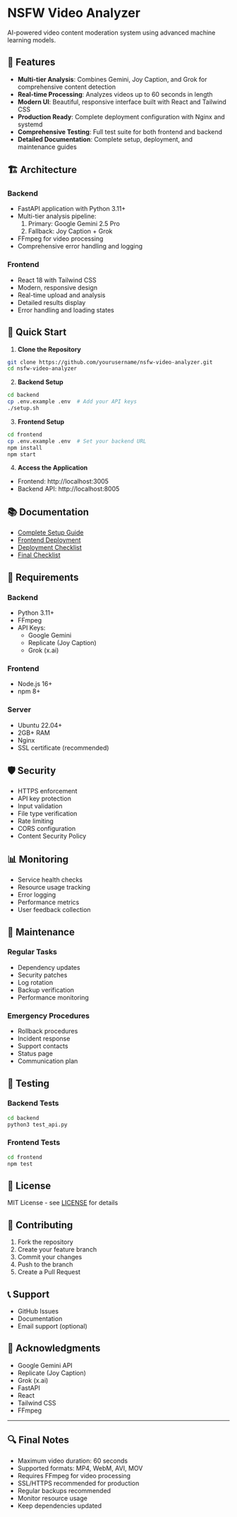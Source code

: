 # NSFW Video Analyzer

AI-powered video content moderation system using advanced machine learning models.

## 🌟 Features

- **Multi-tier Analysis**: Combines Gemini, Joy Caption, and Grok for comprehensive content detection
- **Real-time Processing**: Analyzes videos up to 60 seconds in length
- **Modern UI**: Beautiful, responsive interface built with React and Tailwind CSS
- **Production Ready**: Complete deployment configuration with Nginx and systemd
- **Comprehensive Testing**: Full test suite for both frontend and backend
- **Detailed Documentation**: Complete setup, deployment, and maintenance guides

## 🏗️ Architecture

### Backend
- FastAPI application with Python 3.11+
- Multi-tier analysis pipeline:
  1. Primary: Google Gemini 2.5 Pro
  2. Fallback: Joy Caption + Grok
- FFmpeg for video processing
- Comprehensive error handling and logging

### Frontend
- React 18 with Tailwind CSS
- Modern, responsive design
- Real-time upload and analysis
- Detailed results display
- Error handling and loading states

## 🚀 Quick Start

1. **Clone the Repository**
```bash
git clone https://github.com/yourusername/nsfw-video-analyzer.git
cd nsfw-video-analyzer
```

2. **Backend Setup**
```bash
cd backend
cp .env.example .env  # Add your API keys
./setup.sh
```

3. **Frontend Setup**
```bash
cd frontend
cp .env.example .env  # Set your backend URL
npm install
npm start
```

4. **Access the Application**
- Frontend: http://localhost:3005
- Backend API: http://localhost:8005

## 📚 Documentation

- [Complete Setup Guide](docs/SETUP.md)
- [Frontend Deployment](docs/frontend-setup.md)
- [Deployment Checklist](docs/deployment-checklist.md)
- [Final Checklist](docs/FINAL_CHECKLIST.md)

## 🔧 Requirements

### Backend
- Python 3.11+
- FFmpeg
- API Keys:
  - Google Gemini
  - Replicate (Joy Caption)
  - Grok (x.ai)

### Frontend
- Node.js 16+
- npm 8+

### Server
- Ubuntu 22.04+
- 2GB+ RAM
- Nginx
- SSL certificate (recommended)

## 🛡️ Security

- HTTPS enforcement
- API key protection
- Input validation
- File type verification
- Rate limiting
- CORS configuration
- Content Security Policy

## 📊 Monitoring

- Service health checks
- Resource usage tracking
- Error logging
- Performance metrics
- User feedback collection

## 🔄 Maintenance

### Regular Tasks
- Dependency updates
- Security patches
- Log rotation
- Backup verification
- Performance monitoring

### Emergency Procedures
- Rollback procedures
- Incident response
- Support contacts
- Status page
- Communication plan

## 🎯 Testing

### Backend Tests
```bash
cd backend
python3 test_api.py
```

### Frontend Tests
```bash
cd frontend
npm test
```

## 📝 License

MIT License - see [LICENSE](LICENSE) for details

## 🤝 Contributing

1. Fork the repository
2. Create your feature branch
3. Commit your changes
4. Push to the branch
5. Create a Pull Request

## 📞 Support

- GitHub Issues
- Documentation
- Email support (optional)

## 🎉 Acknowledgments

- Google Gemini API
- Replicate (Joy Caption)
- Grok (x.ai)
- FastAPI
- React
- Tailwind CSS
- FFmpeg

---

## 🔍 Final Notes

- Maximum video duration: 60 seconds
- Supported formats: MP4, WebM, AVI, MOV
- Requires FFmpeg for video processing
- SSL/HTTPS recommended for production
- Regular backups recommended
- Monitor resource usage
- Keep dependencies updated